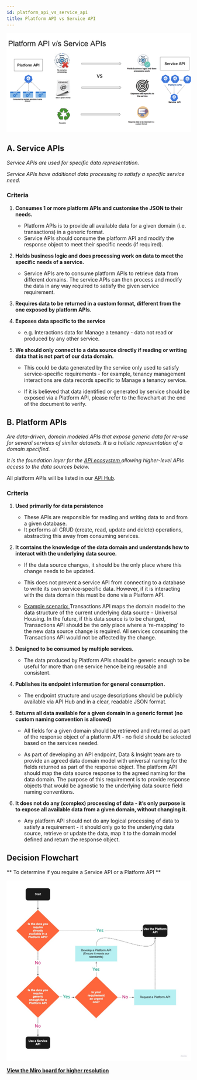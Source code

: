 ```yaml
---
id: platform_api_vs_service_api
title: Platform API vs Service API
---
```



![Platform API vs Service API comparison](./doc-images/platformapi.png)


## A. Service APIs  

_Service APIs are used for specific data representation._

_Service APIs have additional data processing to satisfy a specific service need._

### Criteria

1. **Consumes 1 or more platform APIs and customise the JSON to their needs.**

   * Platform APIs is to provide all available data for a given domain (i.e. transactions) in a generic format. 
   * Service APIs should consume the platform API and modify the response object to meet their specific needs (if required).

2. **Holds business logic and does processing work on data to meet the specific needs of a service.**

   * Service APIs are to consume platform APIs to retrieve data from different domains. The service APIs can then process and modify the data in any way required to satisfy the given service requirement.

3. **Requires data to be returned in a custom format, different from the one exposed by platform APIs.**

4. **Exposes data specific to the service** 
   * e.g. Interactions data for Manage a tenancy - data not read or produced by any other service.

5. **We should only connect to a data source directly if reading or writing data that is not part of our data domain.**

   * This could be data generated by the service only used to satisfy service-specific requirements - for example, tenancy management interactions are data records specific to Manage a tenancy service.

   * If it is believed that data identified or generated by service should be exposed via a Platform API, please refer to the flowchart at the end of the document to verify.

##  B. Platform APIs

_Are data-driven, domain modeled APIs that expose generic data for re-use for several services of similar datasets. It is a holistic representation of a domain specified._

_It is the foundation layer for the <u> API ecosystem </u> allowing higher-level APIs access to the data sources below._

All platform APIs will be listed in our [API Hub](https://developer.api.hackney.gov.uk/).

### Criteria

1. **Used primarily for data persistence**
   * These APIs are responsible for reading and writing data to and from a given database.
   * It performs all CRUD (create, read, update and delete) operations, abstracting this away from consuming services.

2. **It contains the knowledge of the data domain and understands how to interact with the underlying data source.** 
   * If the data source changes, it should be the only place where this change needs to be updated.
   * This does not prevent a service API from connecting to a database to write its own service-specific data.  However, if it is interacting with the data domain this must be done via a Platform API.

   * <u> Example scenario: </u> Transactions API maps the domain model to the data structure of the current underlying data source - Universal Housing. In the future, if this data source is to be changed, Transactions API should be the only place where a ‘re-mapping’ to the new data source change is required. All services consuming the Transactions API would not be affected by the change.

3. **Designed to be consumed by multiple services.**
   * The data produced by Platform APIs should be generic enough to be useful for more than one service hence being reusable and consistent.

4. **Publishes its endpoint information for general consumption.**
   * The endpoint structure and usage descriptions should be publicly available via API Hub and in a clear, readable JSON format.

5. **Returns all data available for a given domain in a generic format (no custom naming convention is allowed)**
   * All fields for a given domain should be retrieved and returned as part of the response object of a platform API - no field should be selected based on the services needed.

   * As part of developing an API endpoint, Data & Insight team are to provide an agreed data domain model with universal naming for the fields returned as part of the response object. The platform API should map the data source response to the agreed naming for the data domain. The purpose of this requirement is to provide response objects that would be agnostic to the underlying data source field naming conventions.  

6. **It does not do any (complex) processing of data - it’s only purpose is to expose all available data from a given domain, without changing it.**

     * Any platform API should not do any logical processing of data to satisfy a requirement - it should only go to the underlying data source, retrieve or update the data, map it to the domain model defined and return the response object.

##   Decision Flowchart

** To determine if you require a Service API or a Platform API **

![Decision flowchart](./doc-images/decision_flowchart.png)

[**View the Miro board for higher resolution**](https://miro.com/app/board/o9J_lFTB0GI=/)

